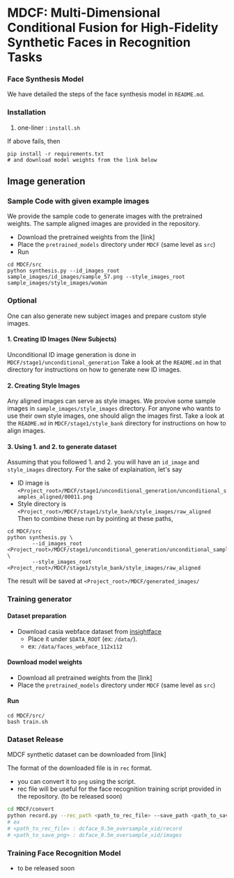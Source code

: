 # MDCF: Multi-Dimensional Conditional Fusion for High-Fidelity Synthetic Faces in Recognition Tasks


### Face Synthesis Model
We have detailed the steps of the face synthesis model in `README.md`.


### Installation

1. one-liner : `install.sh`

If above fails, then
```
pip install -r requirements.txt
# and download model weights from the link below
```

## Image generation

### Sample Code with given example images
We provide the sample code to generate images with the pretrained weights. 
The sample aligned images are provided in the repository.


- Download the pretrained weights from the [link]
- Place the `pretrained_models` directory under `MDCF` (same level as `src`)
- Run
```
cd MDCF/src
python synthesis.py --id_images_root sample_images/id_images/sample_57.png --style_images_root sample_images/style_images/woman
```

### Optional 
One can also generate new subject images and prepare custom style images.

#### 1. Creating ID Images (New Subjects)
Unconditional ID image generation is done in `MDCF/stage1/unconditional_generation`
Take a look at the `README.md` in that directory for instructions on how to generate new ID images.

#### 2. Creating Style Images
Any aligned images can serve as style images. We provive some sample images in `sample_images/style_images` directory.
For anyone who wants to use their own style images, one should align the images first.
Take a look at the `README.md` in `MDCF/stage1/style_bank` directory for instructions on how to align images.

#### 3. Using 1. and 2. to generate dataset

Assuming that you followed 1. and 2. you will have an `id_image` and `style_images` directory.
For the sake of explaination, let's say
- ID image is `<Project_root>/MDCF/stage1/unconditional_generation/unconditional_samples_aligned/00011.png`
- Style directory is `<Project_root>/MDCF/stage1/style_bank/style_images/raw_aligned`
Then to combine these run by pointing at these paths,
```
cd MDCF/src
python synthesis.py \
        --id_images_root <Project_root>/MDCF/stage1/unconditional_generation/unconditional_samples_aligned/00011.png \
        --style_images_root <Project_root>/MDCF/stage1/style_bank/style_images/raw_aligned
```
The result will be saved at `<Project_root>/MDCF/generated_images/`


### Training generator

#### Dataset preparation
- Download casia webface dataset from [insightface](https://github.com/deepinsight/insightface/tree/master/recognition/_datasets_)
    - Place it under `$DATA_ROOT` (ex: `/data/`). 
    - ex: `/data/faces_webface_112x112`

#### Download model weights
- Download all pretrained weights from the [link]
- Place the `pretrained_models` directory under `MDCF` (same level as `src`)

#### Run
```
cd MDCF/src/
bash train.sh
```


### Dataset Release
MDCF synthetic dataset can be downloaded from [link]


The format of the downloaded file is in `rec` format. 
- you can convert it to `png` using the script. 
- rec file will be useful for the face recognition training script provided in the repository. (to be released soon)

```bash
cd MDCF/convert
python record.py --rec_path <path_to_rec_file> --save_path <path_to_save_png>
# ex
# <path_to_rec_file> : dcface_0.5m_oversample_xid/record
# <path_to_save_png> : dcface_0.5m_oversample_xid/images
```

### Training Face Recognition Model

- to be released soon
